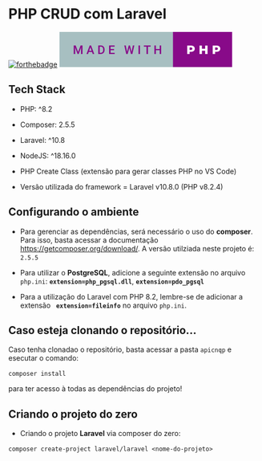 # PHP CRUD com Laravel
[![forthebadge](https://forthebadge.com/images/badges/built-with-love.svg)](https://forthebadge.com) [![forthebadge](/made-with-php.svg)](https://forthebadge.com)
 

## Tech Stack
* PHP: ^8.2
* Composer: 2.5.5
* Laravel: ^10.8
* NodeJS: ^18.16.0
* PHP Create Class (extensão para gerar classes PHP no VS Code)

* Versão utilizada do framework = Laravel v10.8.0 (PHP v8.2.4)
## Configurando o ambiente

* Para gerenciar as dependências, será necessário o uso do **composer**. Para isso, basta acessar a documentação <https://getcomposer.org/download/>.
A versão utilziada neste projeto é: ``2.5.5`` 

* Para utilizar o **PostgreSQL**, adicione a seguinte extensão no arquivo ```php.ini```:  **``extension=php_pgsql.dll``**, **``extension=pdo_pgsql``**

* Para a utilização do Laravel com PHP 8.2, lembre-se de adicionar a extensão **`` extension=fileinfo``** no arquivo  ```php.ini```.

## Caso esteja clonando o repositório...

Caso tenha clonadao o repositório, basta acessar a pasta ```apicnqp``` e esecutar o comando:
```
composer install
```
para ter acesso à todas as dependências do projeto!


## Criando o projeto do zero

* Criando o projeto **Laravel** via composer do zero:

```
composer create-project laravel/laravel <nome-do-projeto>
```